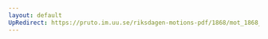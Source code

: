 ```yaml
---
layout: default
UpRedirect: https://pruto.im.uu.se/riksdagen-motions-pdf/1868/mot_1868__ak__150/mot_1868__ak__150-002.pdf
---
```

